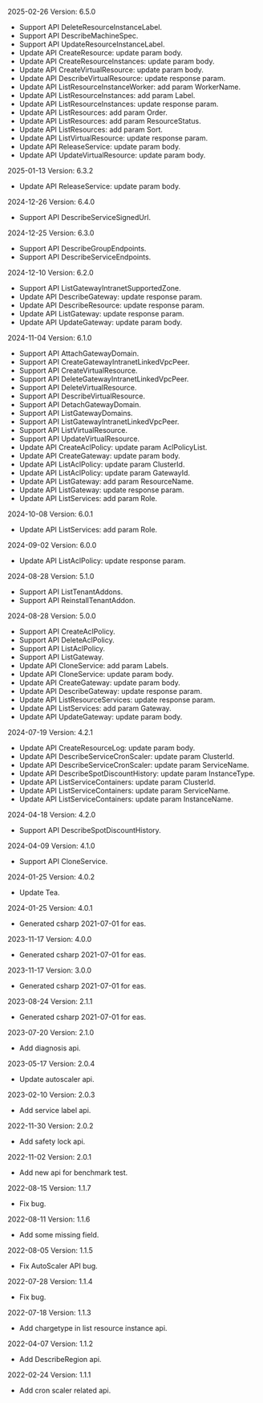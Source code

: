 2025-02-26 Version: 6.5.0
- Support API DeleteResourceInstanceLabel.
- Support API DescribeMachineSpec.
- Support API UpdateResourceInstanceLabel.
- Update API CreateResource: update param body.
- Update API CreateResourceInstances: update param body.
- Update API CreateVirtualResource: update param body.
- Update API DescribeVirtualResource: update response param.
- Update API ListResourceInstanceWorker: add param WorkerName.
- Update API ListResourceInstances: add param Label.
- Update API ListResourceInstances: update response param.
- Update API ListResources: add param Order.
- Update API ListResources: add param ResourceStatus.
- Update API ListResources: add param Sort.
- Update API ListVirtualResource: update response param.
- Update API ReleaseService: update param body.
- Update API UpdateVirtualResource: update param body.


2025-01-13 Version: 6.3.2
- Update API ReleaseService: update param body.


2024-12-26 Version: 6.4.0
- Support API DescribeServiceSignedUrl.


2024-12-25 Version: 6.3.0
- Support API DescribeGroupEndpoints.
- Support API DescribeServiceEndpoints.


2024-12-10 Version: 6.2.0
- Support API ListGatewayIntranetSupportedZone.
- Update API DescribeGateway: update response param.
- Update API DescribeResource: update response param.
- Update API ListGateway: update response param.
- Update API UpdateGateway: update param body.


2024-11-04 Version: 6.1.0
- Support API AttachGatewayDomain.
- Support API CreateGatewayIntranetLinkedVpcPeer.
- Support API CreateVirtualResource.
- Support API DeleteGatewayIntranetLinkedVpcPeer.
- Support API DeleteVirtualResource.
- Support API DescribeVirtualResource.
- Support API DetachGatewayDomain.
- Support API ListGatewayDomains.
- Support API ListGatewayIntranetLinkedVpcPeer.
- Support API ListVirtualResource.
- Support API UpdateVirtualResource.
- Update API CreateAclPolicy: update param AclPolicyList.
- Update API CreateGateway: update param body.
- Update API ListAclPolicy: update param ClusterId.
- Update API ListAclPolicy: update param GatewayId.
- Update API ListGateway: add param ResourceName.
- Update API ListGateway: update response param.
- Update API ListServices: add param Role.


2024-10-08 Version: 6.0.1
- Update API ListServices: add param Role.


2024-09-02 Version: 6.0.0
- Update API ListAclPolicy: update response param.


2024-08-28 Version: 5.1.0
- Support API ListTenantAddons.
- Support API ReinstallTenantAddon.


2024-08-28 Version: 5.0.0
- Support API CreateAclPolicy.
- Support API DeleteAclPolicy.
- Support API ListAclPolicy.
- Support API ListGateway.
- Update API CloneService: add param Labels.
- Update API CloneService: update param body.
- Update API CreateGateway: update param body.
- Update API DescribeGateway: update response param.
- Update API ListResourceServices: update response param.
- Update API ListServices: add param Gateway.
- Update API UpdateGateway: update param body.


2024-07-19 Version: 4.2.1
- Update API CreateResourceLog: update param body.
- Update API DescribeServiceCronScaler: update param ClusterId.
- Update API DescribeServiceCronScaler: update param ServiceName.
- Update API DescribeSpotDiscountHistory: update param InstanceType.
- Update API ListServiceContainers: update param ClusterId.
- Update API ListServiceContainers: update param ServiceName.
- Update API ListServiceContainers: update param InstanceName.


2024-04-18 Version: 4.2.0
- Support API DescribeSpotDiscountHistory.


2024-04-09 Version: 4.1.0
- Support API CloneService.


2024-01-25 Version: 4.0.2
- Update Tea.

2024-01-25 Version: 4.0.1
- Generated csharp 2021-07-01 for eas.

2023-11-17 Version: 4.0.0
- Generated csharp 2021-07-01 for eas.

2023-11-17 Version: 3.0.0
- Generated csharp 2021-07-01 for eas.

2023-08-24 Version: 2.1.1
- Generated csharp 2021-07-01 for eas.

2023-07-20 Version: 2.1.0
- Add diagnosis api.

2023-05-17 Version: 2.0.4
- Update autoscaler api.

2023-02-10 Version: 2.0.3
- Add service label api.

2022-11-30 Version: 2.0.2
- Add safety lock api.

2022-11-02 Version: 2.0.1
- Add new api for benchmark test.

2022-08-15 Version: 1.1.7
- Fix bug.

2022-08-11 Version: 1.1.6
- Add some missing field.

2022-08-05 Version: 1.1.5
- Fix AutoScaler API bug.

2022-07-28 Version: 1.1.4
- Fix bug.

2022-07-18 Version: 1.1.3
- Add chargetype in list resource instance api.

2022-04-07 Version: 1.1.2
- Add DescribeRegion api.

2022-02-24 Version: 1.1.1
- Add cron scaler related api.

